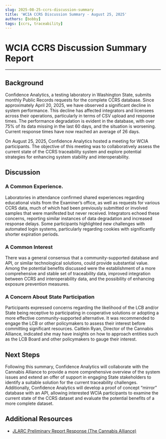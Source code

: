 ```yaml
---
slug: 2025-08-25-ccrs-discussion-summary
title: 'WCIA CCRS Discussion Summary - August 25, 2025'
authors: [bobby]
tags: [ccrs, traceability]
---
```


# WCIA CCRS Discussion Summary Report

---

## Background

Confidence Analytics, a testing laboratory in Washington State, submits monthly Public Records requests for the complete 
CCRS database. Since approximately April 20, 2025, we have observed a significant decline in system performance. This 
decline has affected integrators and licensees across their operations, particularly in terms of CSV upload and response 
times. The performance degradation is evident in the database, with over 75% of its data missing in the last 60 days, 
and the situation is worsening. Current response times have now reached an average of 26 days.

On August 25, 2025, Confidence Analytics hosted a meeting for WCIA participants. The objective of this meeting was to 
collaboratively assess the current state of the CCRS traceability system and explore potential strategies for enhancing 
system stability and interoperability.

<!-- truncate -->

## Discussion

### A Common Experience.

Laboratories in attendance confirmed shared experiences regarding educational visits from the Examiner’s office, as well 
as requests for various CCRS data, much of which had been previously submitted or involved samples that were manifested 
but never received. Integrators echoed these concerns, reporting similar instances of data degradation and increased 
response delays. Some participants highlighted new challenges with automated login systems, particularly regarding 
cookies with significantly shorter expiration periods.

### A Common Interest

There was a general consensus that a community-supported database and API, or similar technological solutions, could 
provide substantial value. Among the potential benefits discussed were the establishment of a more comprehensive and 
stable set of traceability data, improved integration between CCRS and interoperability data, and the possibility of 
enhancing exposure prevention measures.

### A Concern About State Participation

Participants expressed concerns regarding the likelihood of the LCB and/or State being receptive to participating in 
cooperative solutions or adopting a more effective community-supported alternative. It was recommended to engage the 
LCB or other policymakers to assess their interest before committing significant resources. Caitlein Ryan, Director of 
the Cannabis Alliance, indicated she may have insights on how to approach entities such as the LCB Board and other 
policymakers to gauge their interest.

## Next Steps

Following this summary, Confidence Analytics will collaborate with the Cannabis Alliance to provide a more comprehensive 
overview of the system issues and extend an offer of support in engaging State stakeholders to identify a suitable 
solution for the current traceability challenges. Additionally, Confidence Analytics will develop a proof of concept 
“mirror” database with an API, allowing interested WCIA participants to examine the current state of the CCRS dataset 
and evaluate the potential benefits of a more complete dataset.

## Additional Resources

- [JLARC Preliminary Report Response (The Cannabis Alliance)](https://docs.google.com/document/d/1BYcIzdByP0aOuxkZRUkTKjdSG-cx2mCyzZxORufAaZI/edit?usp=sharing)
